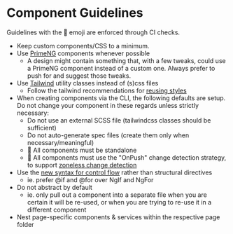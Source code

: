 # Component Guidelines

Guidelines with the 🤖 emoji are enforced through CI checks.

- Keep custom components/CSS to a minimum.
- Use [PrimeNG](https://primeng.org/) components whenever possible
  - A design might contain something that, with a few tweaks, could use a PrimeNG component instead of a custom one. Always prefer to push for and suggest those tweaks.
- Use [Tailwind](https://tailwindcss.com) utility classes instead of (s)css files
  - Follow the tailwind recommendations for [reusing styles](https://tailwindcss.com/docs/reusing-styles)
- When creating components via the CLI, the following defaults are setup. Do not change your component in these regards unless strictly necessary:
  - Do not use an external SCSS file (tailwindcss classes should be sufficient)
  - Do not auto-generate spec files (create them only when necessary/meaningful)
  - 🤖 All components must be standalone
  - 🤖 All components must use the "OnPush" change detection strategy, to support [zoneless change detection](https://angular.dev/guide/experimental/zoneless)
- Use the [new syntax for control flow](https://angular.dev/guide/templates/control-flow) rather than structural directives
  - ie. prefer @if and @for over NgIf and NgFor
- Do not abstract by default
  - ie. only pull out a component into a separate file when you are certain it will be re-used, or when you are trying to re-use it in a different component
- Nest page-specific components & services within the respective page folder
